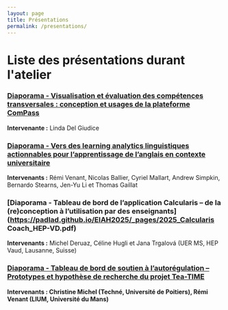 ```yaml
---
layout: page
title: Présentations 
permalink: /presentations/
---
```

# Liste des présentations durant l'atelier
### [Diaporama - Visualisation et évaluation des compétences transversales : conception et usages de la plateforme ComPass](https://padlad.github.io/EIAH2025/_pages/ComPass_EIAH_2025_VFinale.pdf)

**Intervenante :** Linda Del Giudice

### [Diaporama - Vers des learning analytics linguistiques actionnables pour l’apprentissage de l’anglais en contexte universitaire](https://padlad.github.io/EIAH2025/_pages/presentation_EIAH-WS2025_A4LL.pdf)

**Intervenants :** Rémi Venant, Nicolas Ballier, Cyriel Mallart, Andrew Simpkin, Bernardo Stearns, Jen-Yu Li et Thomas Gaillat

### [Diaporama - Tableau de bord de l’application Calcularis – de la (re)conception à l’utilisation par des enseignants](https://padlad.github.io/EIAH2025/_pages/2025_Calcularis Coach_HEP-VD.pdf)
**Intervenants :** Michel Deruaz, Céline Hugli et Jana Trgalová (UER MS, HEP Vaud, Lausanne, Suisse)

### [Diaporama - Tableau de bord de soutien à l’autorégulation – Prototypes et hypothèse de recherche du projet Tea-TIME](https://padlad.github.io/EIAH2025/_pages/WorkshopEIAH-OK.pdf)

**Intervenants : Christine Michel (Techné, Université de Poitiers), Rémi Venant (LIUM, Université du Mans)**
 

